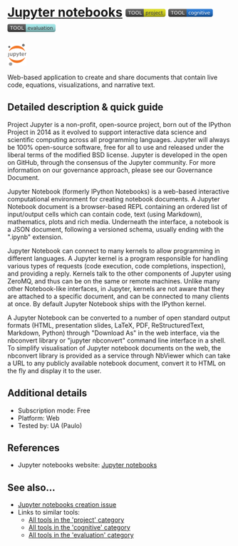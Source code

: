 # [Jupyter notebooks](https://jupyter.org)  [<img src="images/project.png" align="bottom">](https://github.com/e-CLOSE/Toolbox/issues?q=label%3A01_TOOL+label%3Aproject) [<img src="images/cognitive.png" align="bottom">](https://github.com/e-CLOSE/Toolbox/issues?q=label%3A01_TOOL+label%3Acognitive) [<img src="images/evaluation.png" align="bottom">](https://github.com/e-CLOSE/Toolbox/issues?q=label%3A01_TOOL+label%3Aevaluation)

[<img src="images/Jupyter.png" align="bottom" height="50" alt="Jupyter Logo">](https://jupyter.org)

Web-based application to create and share documents that contain live code, equations, visualizations, and narrative text.


## Detailed description & quick guide

Project Jupyter is a non-profit, open-source project, born out of the IPython Project in 2014 as it evolved to support interactive data science and scientific computing across all programming languages. Jupyter will always be 100% open-source software, free for all to use and released under the liberal terms of the modified BSD license. Jupyter is developed in the open on GitHub, through the consensus of the Jupyter community. For more information on our governance approach, please see our Governance Document.

Jupyter Notebook (formerly IPython Notebooks) is a web-based interactive computational environment for creating notebook documents. A Jupyter Notebook document is a browser-based REPL containing an ordered list of input/output cells which can contain code, text (using Markdown), mathematics, plots and rich media. Underneath the interface, a notebook is a JSON document, following a versioned schema, usually ending with the ".ipynb" extension. 

Jupyter Notebook can connect to many kernels to allow programming in different languages. A Jupyter kernel is a program responsible for handling various types of requests (code execution, code completions, inspection), and providing a reply. Kernels talk to the other components of Jupyter using ZeroMQ, and thus can be on the same or remote machines. Unlike many other Notebook-like interfaces, in Jupyter, kernels are not aware that they are attached to a specific document, and can be connected to many clients at once. By default Jupyter Notebook ships with the IPython kernel. 

A Jupyter Notebook can be converted to a number of open standard output formats (HTML, presentation slides, LaTeX, PDF, ReStructuredText, Markdown, Python) through "Download As" in the web interface, via the nbconvert library or "jupyter nbconvert" command line interface in a shell. To simplify visualisation of Jupyter notebook documents on the web, the nbconvert library is provided as a service through NbViewer which can take a URL to any publicly available notebook document, convert it to HTML on the fly and display it to the user.


## Additional details

- Subscription mode: Free
- Platform: Web
- Tested by: UA (Paulo)


## References

- Jupyter notebooks website: [Jupyter notebooks](https://jupyter.org)


## See also...

- [Jupyter notebooks creation issue](https://github.com/e-CLOSE/Toolbox/issues/108)
- Links to similar tools:
  - [All tools in the 'project' category](https://github.com/e-CLOSE/Toolbox/issues?q=label%3A01_TOOL+label%3Aproject)
  - [All tools in the 'cognitive' category](https://github.com/e-CLOSE/Toolbox/issues?q=label%3A01_TOOL+label%3Acognitive)
  - [All tools in the 'evaluation' category](https://github.com/e-CLOSE/Toolbox/issues?q=label%3A01_TOOL+label%3Aevaluation)
